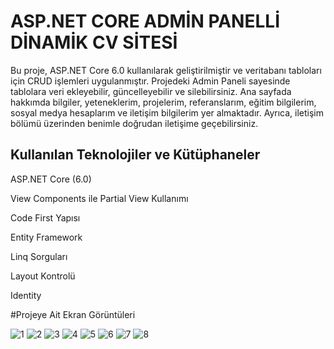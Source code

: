 # ASP.NET CORE ADMİN PANELLİ DİNAMİK CV SİTESİ
Bu proje, ASP.NET Core 6.0 kullanılarak geliştirilmiştir ve veritabanı tabloları için CRUD işlemleri uygulanmıştır. Projedeki Admin Paneli sayesinde tablolara veri ekleyebilir, güncelleyebilir ve silebilirsiniz. Ana sayfada hakkımda bilgiler, yeteneklerim, projelerim, referanslarım, eğitim bilgilerim, sosyal medya hesaplarım ve iletişim bilgilerim yer almaktadır. Ayrıca, iletişim bölümü üzerinden benimle doğrudan iletişime geçebilirsiniz.

## Kullanılan Teknolojiler ve Kütüphaneler

ASP.NET Core (6.0)

View Components ile Partial View Kullanımı

Code First Yapısı

Entity Framework

Linq Sorguları

Layout Kontrolü

Identity

#Projeye Ait Ekran Görüntüleri

![1](https://github.com/user-attachments/assets/abc64a44-e52a-466d-9677-0c9d915bd105)
![2](https://github.com/user-attachments/assets/b689bad6-f8eb-424a-a1bb-30a80a6d0831)
![3](https://github.com/user-attachments/assets/8d46b5d5-1fb0-4f0d-b896-2fe08fda306f)
![4](https://github.com/user-attachments/assets/317a5128-637c-4a3d-94c3-b41a6fcc8853)
![5](https://github.com/user-attachments/assets/6de16eb9-a648-4eb9-88c2-7b9009ead878)
![6](https://github.com/user-attachments/assets/7c42a9b9-2200-4c73-bb46-29eeeb3134a3)
![7](https://github.com/user-attachments/assets/4ae32416-9b97-43d8-9e78-82eb012a6f35)
![8](https://github.com/user-attachments/assets/1a5dfe93-7319-47c4-afad-fd2fcaed4a09)
